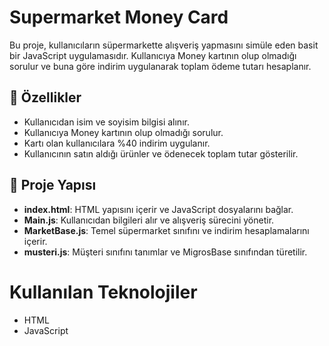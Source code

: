 
# Supermarket Money Card
Bu proje, kullanıcıların süpermarkette alışveriş yapmasını simüle eden basit bir JavaScript uygulamasıdır. Kullanıcıya Money kartının olup olmadığı sorulur ve buna göre indirim uygulanarak toplam ödeme tutarı hesaplanır.

## 🚀 Özellikler

- Kullanıcıdan isim ve soyisim bilgisi alınır.
- Kullanıcıya Money kartının olup olmadığı sorulur.
- Kartı olan kullanıcılara %40 indirim uygulanır.
- Kullanıcının satın aldığı ürünler ve ödenecek toplam tutar gösterilir.

## 📂 Proje Yapısı

- **index.html**: HTML yapısını içerir ve JavaScript dosyalarını bağlar.
- **Main.js**: Kullanıcıdan bilgileri alır ve alışveriş sürecini yönetir.
- **MarketBase.js**: Temel süpermarket sınıfını ve indirim hesaplamalarını içerir.
- **musteri.js**: Müşteri sınıfını tanımlar ve MigrosBase sınıfından türetilir.


# Kullanılan Teknolojiler
- HTML
- JavaScript
